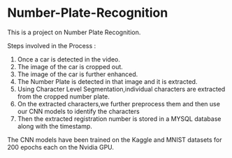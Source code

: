 # Number-Plate-Recognition

This is a project on Number Plate Recognition.

Steps involved in the Process :

1. Once a car is detected in the video.
2. The image of the car is cropped out.
3. The image of the car is further enhanced.
4. The Number Plate is detected in that image and it is extracted.
5. Using Character Level Segmentation,individual characters are extracted from the cropped number plate.
6. On the extracted characters,we further preprocess them and then use our CNN models to identify the characters
7. Then the extracted registration number is stored in a MYSQL database along with the timestamp.






The CNN models have been trained on the Kaggle and MNIST datasets for 200 epochs each on the Nvidia GPU.

